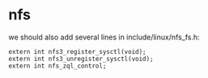 # nfs
we should also add several lines in include/linux/nfs_fs.h:

```
extern int nfs3_register_sysctl(void);
extern int nfs3_unregister_sysctl(void);
extern int nfs_zql_control;
```
